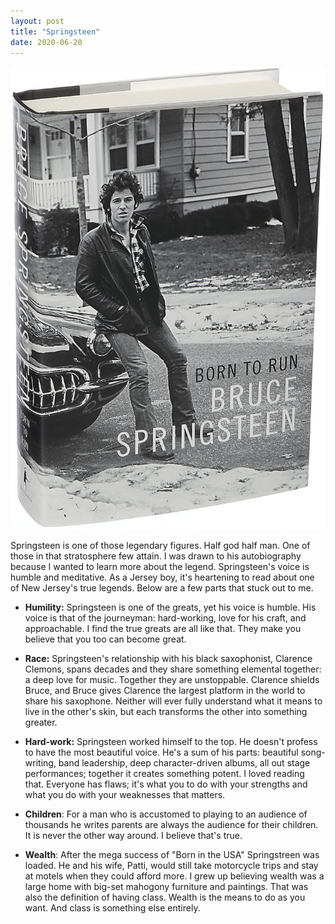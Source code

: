 ```yaml
---
layout: post
title: "Springsteen"
date: 2020-06-20
---
```


<p><img src="/static/img/springsteen.jpg" width="650"/></p>

		
<p>Springsteen is one of those legendary figures.  Half god half man.  One of those in that stratosphere few attain.  I was drawn to his autobiography because I wanted to learn more about the legend.  
Springsteen's voice is humble and meditative.  As a Jersey boy,
it's heartening to read about one of New Jersey's true legends.  Below are a few parts that stuck out to me.  
</p>
<ul>
<p><li>
<b>Humility:</b>  Springsteen is one of the greats, yet his voice is humble.  
				His voice is that of the journeyman: hard-working, love for his craft, and approachable.  
				I find the true greats are all like that.
				They make you believe that you too can become great.  
</li></p>
<p><li>
<b>Race:</b>  Springsteen's relationship with his black saxophonist, Clarence Clemons, spans decades and they share 
				something elemental together: a deep love for music.  Together they are unstoppable.  Clarence shields
				Bruce, and Bruce gives Clarence the largest platform in the world to share his saxophone.
				Neither will ever fully understand 
				what it means to live in the other's skin,
				but each transforms the other into something greater.
</li></p>
<p><li>
<b>Hard-work:</b>  Springsteen worked himself to the top. He doesn't profess to have the most beautiful voice.  
				He's a sum of his parts: beautiful song-writing, band leadership, deep character-driven albums, all out stage performances;
				together it creates something potent.  I loved reading that.  Everyone has flaws; it's what you to do with your strengths 
				and what you do with your weaknesses that matters.  
</li></p>
<p><li>
<b>Children</b>:  For a man who is accustomed to playing to an audience of
				thousands he writes parents are always the audience for their children.  It is never the other way around.  I
				believe that's true.
</li></p>
<p><li>
				<b>Wealth</b>:  After the mega success of "Born in the USA" Springstreen was loaded.  He and his wife, Patti, 
				would still take motorcycle trips and stay at motels when they could afford more.  I grew up believing wealth
				was a large home with big-set mahogony furniture and paintings.  That was also the definition of having class.
				Wealth is the means to do as you want.  And class is something else entirely.   
</li></p>
</ul>